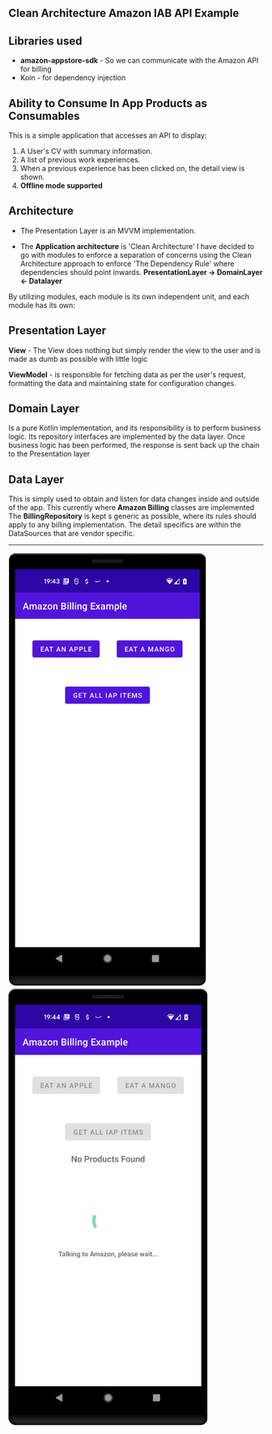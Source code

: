 Clean Architecture Amazon IAB API Example
------------------------------------------------------------

Libraries used
------------------
* **amazon-appstore-sdk** - So we can communicate with the Amazon API for billing
* Koin - for dependency injection


Ability to Consume In App Products as Consumables
-------------------------------------------------

This is a simple application that accesses an API to display:

1) A User's CV with summary information.
2) A list of previous work experiences.
3) When a previous experience has been clicked on, the detail view is shown.
4) **Offline mode supported**

Architecture
------------------
* The Presentation Layer is an MVVM implementation.

* The **Application architecture** is 'Clean Architecture'
I have decided to go with modules to enforce a separation of concerns using the Clean Architecture approach to enforce
'The Dependency Rule' where dependencies should point inwards. **PresentationLayer -> DomainLayer <- Datalayer**

By utilizing modules, each module is its own independent unit, and each module has its own:



Presentation Layer
------------------

**View** -  The View does nothing but simply render the view to the user and is made as dumb as possible with little logic

**ViewModel** - is responsible for fetching data as per the user's request, formatting the data and maintaining state for configuration changes.


Domain Layer
------------------

Is a pure Kotlin implementation, and its responsibility is to perform business logic. Its repository interfaces are implemented by the data layer.
Once business logic has been performed, the response is sent back up the chain to the Presentation layer



Data Layer
------------------
This is simply used to obtain and listen for data changes inside and outside of the app. This currently where **Amazon Billing** classes are implemented
The **BillingRepository** is kept s generic as possible, where its rules should apply to any billing implementation. The detail specifics are within the DataSources that are vendor specific.


------------------







![alt tag](https://github.com/brightsgithub/clean-arc-amazon-billing/blob/master/screen_shot_1.png)
![alt tag](https://github.com/brightsgithub/clean-arc-amazon-billing/blob/master/screen_shot_2.png)